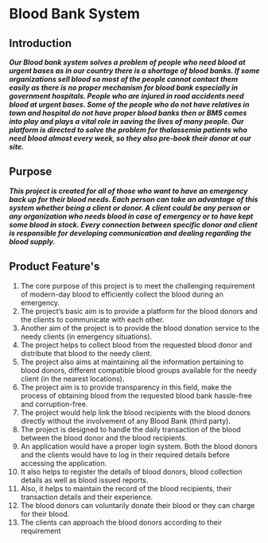 # Blood Bank System
## Introduction
***Our Blood bank system solves a problem of people who need blood at urgent
bases as in our country there is a shortage of blood banks. If some organizations
sell blood so most of the people cannot contact them easily as there is no proper
mechanism for blood bank especially in government hospitals. People who are
injured in road accidents need blood at urgent bases. Some of the people who do
not have relatives in town and hospital do not have proper blood banks then or
BMS comes into play and plays a vital role in saving the lives of many people. Our
platform is directed to solve the problem for thalassemia patients who need
blood almost every week, so they also pre-book their donor at our site.***

## Purpose
***This project is created for all of those who want to have an emergency
back up for their blood needs. Each person can take an advantage of this
system whether being a client or donor. A client could be any person or
any organization who needs blood in case of emergency or to have kept
some blood in stock. Every connection between specific donor and client
is responsible for developing communication and dealing regarding the
blood supply.***

## Product Feature's
1) The core purpose of this project is to meet the challenging
requirement of modern-day blood to efficiently collect the blood during an
emergency.
2) The project’s basic aim is to provide a platform for the blood donors
and the clients to communicate with each other.
3) Another aim of the project is to provide the blood donation service to
the needy clients (in emergency situations).
4) The project helps to collect blood from the requested blood donor
and distribute that blood to the needy client.
5) The project also aims at maintaining all the information pertaining to
blood donors, different compatible blood groups available for the needy
client (in the nearest locations).
6) The project aim is to provide transparency in this field, make the
process of obtaining blood from the requested blood bank hassle-free and
corruption-free.
7) The project would help link the blood recipients with the blood
donors directly without the involvement of any Blood Bank (third party).
8) The project is designed to handle the daily transaction of the blood
between the blood donor and the blood recipients.
9) An application would have a proper login system. Both the blood
donors and the clients would have to log in their required details before
accessing the application.
10) It also helps to register the details of blood donors, blood collection
details as well as blood issued reports.
11) Also, it helps to maintain the record of the blood recipients, their
transaction details and their experience.
12) The blood donors can voluntarily donate their blood or they can
charge for their blood.
13) The clients can approach the blood donors according to their
requirement
